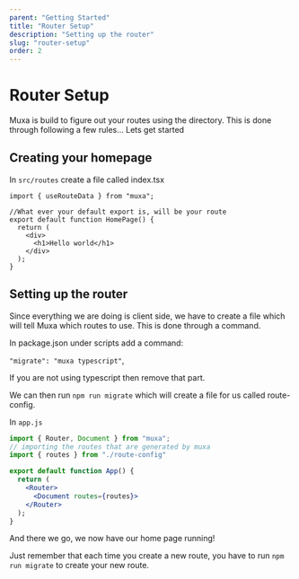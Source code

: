 ```yaml
---
parent: "Getting Started"
title: "Router Setup"
description: "Setting up the router"
slug: "router-setup"
order: 2
---
```


# Router Setup

Muxa is build to figure out your routes using the directory. This is done
through following a few rules... Lets get started

## Creating your homepage

In `src/routes` create a file called index.tsx

```tsx
import { useRouteData } from "muxa";

//What ever your default export is, will be your route
export default function HomePage() {
  return (
    <div>
      <h1>Hello world</h1>
    </div>
  );
}
```

## Setting up the router

Since everything we are doing is client side, we have to create a file which
will tell Muxa which routes to use. This is done through a command.

In package.json under scripts add a command:

`"migrate": "muxa typescript"`,

If you are not using typescript then remove that part.

We can then run `npm run migrate` which will create a file for us called
route-config.

In `app.js`

```jsx
import { Router, Document } from "muxa";
// importing the routes that are generated by muxa
import { routes } from "./route-config"

export default function App() {
  return (
    <Router>
      <Document routes={routes}>
    </Router>
  );
}
```

And there we go, we now have our home page running!

Just remember that each time you create a new route, you have to run
`npm run migrate` to create your new route.
